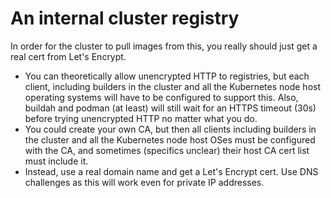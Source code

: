 # An internal cluster registry

In order for the cluster to pull images from this,
you really should just get a real cert from Let's Encrypt.

* You can theoretically allow unencrypted HTTP to registries,
  but each client, including builders in the cluster and all the Kubernetes node host operating systems
  will have to be configured to support this.
  Also, buildah and podman (at least) will still wait for an HTTPS timeout (30s) before trying unencrypted HTTP
  no matter what you do.
* You could create your own CA, but then all clients
  including builders in the cluster and all the Kubernetes node host OSes
  must be configured with the CA,
  and sometimes (specifics unclear) their host CA cert list must include it.
* Instead, use a real domain name and get a Let's Encrypt cert.
  Use DNS challenges as this will work even for private IP addresses.
